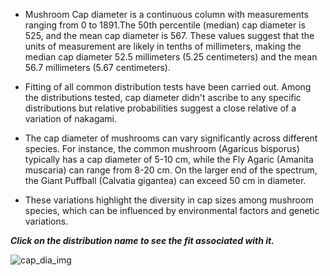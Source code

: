 - Mushroom Cap diameter is a continuous column with measurements ranging from 0 to 1891.The 50th percentile (median) cap diameter is 525, and the mean cap diameter is 567. These values suggest that the units of measurement are likely in tenths of millimeters, making the median cap diameter 52.5 millimeters (5.25 centimeters) and the mean 56.7 millimeters (5.67 centimeters).

- Fitting of all common distribution tests have been carried out. Among the distributions tested, cap diameter didn't ascribe to any specific distributions but relative probabilities suggest a close relative of a variation of nakagami.

- The cap diameter of mushrooms can vary significantly across different species. For instance, the common mushroom (Agaricus bisporus) typically has a cap diameter of 5-10 cm, while the Fly Agaric (Amanita muscaria) can range from 8-20 cm. On the larger end of the spectrum, the Giant Puffball (Calvatia gigantea) can exceed 50 cm in diameter.

- These variations highlight the diversity in cap sizes among mushroom species, which can be influenced by environmental factors and genetic variations.

**_Click on the distribution name to see the fit associated with it._**

![cap_dia_img](/assets/cap_diameter.png)